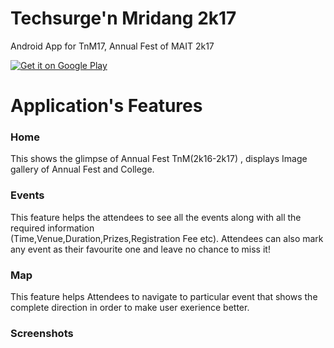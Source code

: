 # Techsurge'n Mridang 2k17

Android App for TnM17, Annual Fest of MAIT 2k17


<a href="https://play.google.com/store/apps/details?id=com.codingblazer.sachinaggarwal.tnm17">
  <img alt="Get it on Google Play"
       src="https://developer.android.com/images/brand/en_generic_rgb_wo_45.png" />
</a>

# Application's Features

### Home
This shows the glimpse of Annual Fest TnM(2k16-2k17) , displays Image gallery of Annual Fest and College.

### Events
This feature helps the attendees to see all the events along with all the required information       
(Time,Venue,Duration,Prizes,Registration Fee etc). Attendees can also mark any event as their
favourite one and leave no chance to miss it!

### Map
This feature helps Attendees to navigate to particular event that shows the complete direction in order to make user exerience better.

### Screenshots


